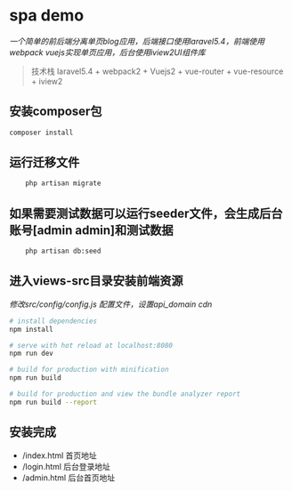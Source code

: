 # spa demo
_一个简单的前后端分离单页blog应用，后端接口使用laravel5.4，前端使用webpack vuejs实现单页应用，后台使用iview2UI组件库_

> 技术栈 laravel5.4 + webpack2 + Vuejs2 + vue-router + vue-resource + iview2

## 安装composer包
``` bash
composer install
```

## 运行迁移文件
``` bash
    php artisan migrate
```

## 如果需要测试数据可以运行seeder文件，会生成后台账号[admin admin]和测试数据
```bash
    php artisan db:seed
```

## 进入views-src目录安装前端资源
*修改src/config/config.js 配置文件，设置api_domain cdn*

``` bash
# install dependencies
npm install

# serve with hot reload at localhost:8080
npm run dev

# build for production with minification
npm run build

# build for production and view the bundle analyzer report
npm run build --report
```
## 安装完成
* /index.html 首页地址
* /login.html 后台登录地址
* /admin.html 后台首页地址